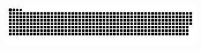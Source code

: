 ![snake gif](https://github.com/roxdevmc/roxdevmc/blob/output/github-contribution-grid-snake.svg)


